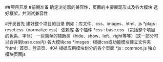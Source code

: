 ##项目开发
#前期准备
确定浏览器的兼容性，页面的主要展现形式及各大模块
选好框架，并测试兼容性

#开发首先
建好整个项目的目录
	例如：库文件、css、images、html、js
	*pkgs : 
		reset.css（normalize.css）
		依赖库
		各个插件
	*css :
		base.css （包括整个项目的色系、字体）
		一些简单的辅助类（hide、show、left、right等等）(这一部分可以合并到base.css内)
		各大模块css
	*images : 
		根据css或功能模块建立文件夹
	*html :
		首页、登录页、404
		根据应用模块划分的各个页面
	*js :
		common.js
		独立模块页面js

